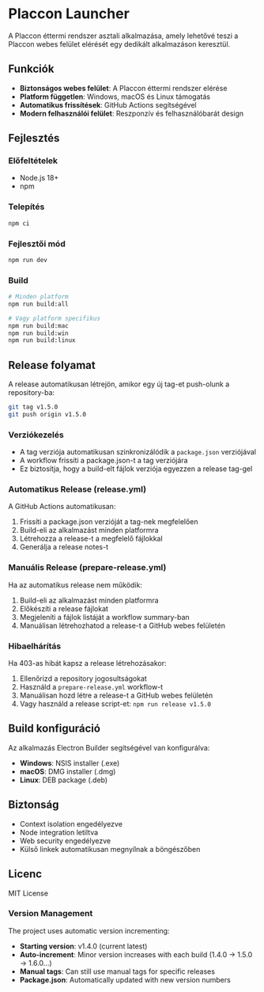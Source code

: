 # Placcon Launcher

A Placcon éttermi rendszer asztali alkalmazása, amely lehetővé teszi a Placcon webes felület elérését egy dedikált alkalmazáson keresztül.

## Funkciók

- **Biztonságos webes felület**: A Placcon éttermi rendszer elérése
- **Platform független**: Windows, macOS és Linux támogatás
- **Automatikus frissítések**: GitHub Actions segítségével
- **Modern felhasználói felület**: Reszponzív és felhasználóbarát design

## Fejlesztés

### Előfeltételek

- Node.js 18+
- npm

### Telepítés

```bash
npm ci
```

### Fejlesztői mód

```bash
npm run dev
```

### Build

```bash
# Minden platform
npm run build:all

# Vagy platform specifikus
npm run build:mac
npm run build:win
npm run build:linux
```

## Release folyamat

A release automatikusan létrejön, amikor egy új tag-et push-olunk a repository-ba:

```bash
git tag v1.5.0
git push origin v1.5.0
```

### Verziókezelés
- A tag verziója automatikusan szinkronizálódik a `package.json` verziójával
- A workflow frissíti a package.json-t a tag verziójára
- Ez biztosítja, hogy a build-elt fájlok verziója egyezzen a release tag-gel

### Automatikus Release (release.yml)
A GitHub Actions automatikusan:
1. Frissíti a package.json verzióját a tag-nek megfelelően
2. Build-eli az alkalmazást minden platformra
3. Létrehozza a release-t a megfelelő fájlokkal
4. Generálja a release notes-t

### Manuális Release (prepare-release.yml)
Ha az automatikus release nem működik:
1. Build-eli az alkalmazást minden platformra
2. Előkészíti a release fájlokat
3. Megjeleníti a fájlok listáját a workflow summary-ban
4. Manuálisan létrehozhatod a release-t a GitHub webes felületén

### Hibaelhárítás
Ha 403-as hibát kapsz a release létrehozásakor:
1. Ellenőrizd a repository jogosultságokat
2. Használd a `prepare-release.yml` workflow-t
3. Manuálisan hozd létre a release-t a GitHub webes felületén
4. Vagy használd a release script-et: `npm run release v1.5.0`

## Build konfiguráció

Az alkalmazás Electron Builder segítségével van konfigurálva:

- **Windows**: NSIS installer (.exe)
- **macOS**: DMG installer (.dmg)  
- **Linux**: DEB package (.deb)

## Biztonság

- Context isolation engedélyezve
- Node integration letiltva
- Web security engedélyezve
- Külső linkek automatikusan megnyílnak a böngészőben

## Licenc

MIT License 

### Version Management

The project uses automatic version incrementing:
- **Starting version**: v1.4.0 (current latest)
- **Auto-increment**: Minor version increases with each build (1.4.0 → 1.5.0 → 1.6.0...)
- **Manual tags**: Can still use manual tags for specific releases
- **Package.json**: Automatically updated with new version numbers 